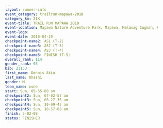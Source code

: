 ```yaml
---
layout: runner-info 
event_category: trailrun-mapawa-2018 
category_km: 21K 
event-title: TRAIL RUN MAPAWA 2018 
event-location: Mapawa Nature Adventure Park, Mapawa, Malasag Cugman, Cagayan de Oro Philippines 
event-logo: 
event-date: 2018-04-29 
checkpoint-name2: AS1 (T-2) 
checkpoint-name3: AS2 (T-3) 
checkpoint-name4: AS3 (T-4) 
checkpoint-name5: FINISH (T-5) 
overall_rank: 114
gender_rank: 93
bib: 21153
first_name: Dennis Akio
last_name: Ohashi
gender: M
team_name: none
start: Sun, 05-55-00 am
checkpoint2: Sun, 07-02-57 am
checkpoint3: Sun, 08-27-36 am
checkpoint4: Sun, 10-09-43 am
checkpoint5: Sun, 10-57-08 am
finish: 5-02-08
status: FINISHER
---
```

